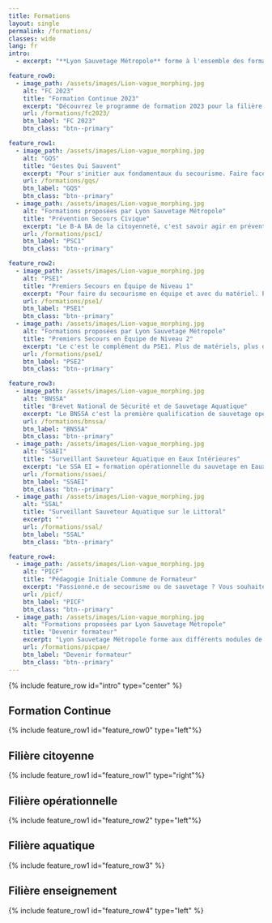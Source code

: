 ```yaml
---
title: Formations
layout: single
permalink: /formations/
classes: wide
lang: fr
intro:
  - excerpt: "**Lyon Sauvetage Métropole** forme à l'ensemble des formations de sécurité civile en partenariat avec le Centre Départemental de Formation du Rhône de la Fération Professionnelle des Maîtres-Nageurs Sauveteurs : [ALMNS](https://www.aleaumns.com/)"

feature_row0:
  - image_path: /assets/images/Lion-vague_morphing.jpg
    alt: "FC 2023"
    title: "Formation Continue 2023"
    excerpt: "Découvrez le programme de formation 2023 pour la filière citoyenne, opérationnelle et d'enseignement. Les dernières modifications à mettre en oeuvre dès que possible pour être à jour des dernières recommandations."
    url: /formations/fc2023/
    btn_label: "FC 2023"
    btn_class: "btn--primary"

feature_row1:
  - image_path: /assets/images/Lion-vague_morphing.jpg
    alt: "GQS"
    title: "Gestes Qui Sauvent"
    excerpt: "Pour s'initier aux fondamentaux du secourisme. Faire face à une victime inconsciente, qui ne respire plus, qui saigne abondamment... Il ne faut que 2h pour sauver une vie. N'hésitez plus, inscrivez-vous !"
    url: /formations/gqs/
    btn_label: "GQS"
    btn_class: "btn--primary"
  - image_path: /assets/images/Lion-vague_morphing.jpg
    alt: "Formations proposées par Lyon Sauvetage Métropole"
    title: "Prévention Secours Civique"
    excerpt: "Le B-A BA de la citoyenneté, c'est savoir agir en prévention et en premiers secours pour tous et par tous. Le PSC1 est la formation idoine pour les situations de premiers secours et leur prévention. N'hésitez plus, inscrivez-vous !"
    url: /formations/psc1/
    btn_label: "PSC1"
    btn_class: "btn--primary"

feature_row2:
  - image_path: /assets/images/Lion-vague_morphing.jpg
    alt: "PSE1"
    title: "Premiers Secours en Équipe de Niveau 1"
    excerpt: "Pour faire du secourisme en équipe et avec du matériel. Première formation professionnelle dès 16 ans. Prérequis du BNSSA et du PSE2."
    url: /formations/pse1/
    btn_label: "PSE1"
    btn_class: "btn--primary"
  - image_path: /assets/images/Lion-vague_morphing.jpg
    alt: "Formations proposées par Lyon Sauvetage Métropole"
    title: "Premiers Secours en Équipe de Niveau 2"
    excerpt: "Le c'est le complément du PSE1. Plus de matériels, plus de techniques pour plus de plaisir. Le **PSE2** c'est savoir gérer toujours plus de situations toujours plus complexes."
    url: /formations/pse1/
    btn_label: "PSE2"
    btn_class: "btn--primary"

feature_row3:
  - image_path: /assets/images/Lion-vague_morphing.jpg
    alt: "BNSSA"
    title: "Brevet National de Sécurité et de Sauvetage Aquatique"
    excerpt: "Le BNSSA c'est la première qualification de sauvetage opérationnel. Pour surveiller piscine et plan d'eau naturel en saison ou à l'année. Un premier job ou un premier pas dans une reconversion passez votre BNSSA."
    url: /formations/bnssa/
    btn_label: "BNSSA"
    btn_class: "btn--primary"
  - image_path: /assets/images/Lion-vague_morphing.jpg
    alt: "SSAEI"
    title: "Surveillant Sauveteur Aquatique en Eaux Intérieures"
    excerpt: "Le SSA EI = formation opérationnelle du sauvetage en Eaux Intérieures. Utiliser des matériels et des techniques dédiés aux milieux et aux conditions variées du sauvetage aquatique en lac et rivières."
    url: /formations/ssaei/
    btn_label: "SSAEI"
    btn_class: "btn--primary"
  - image_path: /assets/images/Lion-vague_morphing.jpg
    alt: "SSAL"
    title: "Surveillant Sauveteur Aquatique sur le Littoral"
    excerpt: ""
    url: /formations/ssal/
    btn_label: "SSAL"
    btn_class: "btn--primary"

feature_row4:
  - image_path: /assets/images/Lion-vague_morphing.jpg
    alt: "PICF"
    title: "Pédagogie Initiale Commune de Formateur"
    excerpt: "Passionné.e de secourisme ou de sauvetage ? Vous souhaitez transmettre vos savoirs et compétences ? Formez vous à la pédagogie en passant le tronc commun de toutes les formations de formateurs de la sécurité civile."
    url: /picf/
    btn_label: "PICF"
    btn_class: "btn--primary"
  - image_path: /assets/images/Lion-vague_morphing.jpg
    alt: "Formations proposées par Lyon Sauvetage Métropole"
    title: "Devenir formateur"
    excerpt: "Lyon Sauvetage Métropole forme aux différents modules de pédagogie appliquée en secourisme et sauvetage. Pour devenir formateur et transmettre les bons reflexes et les meilleurs gestes efficacement."
    url: /formations/picpae/
    btn_label: "Devenir formateur"
    btn_class: "btn--primary"
---
```

{% include feature_row id="intro" type="center" %}

## Formation Continue
{% include feature_row1 id="feature_row0" type="left"%}

## Filière citoyenne
{% include feature_row1 id="feature_row1" type="right"%}

## Filière opérationnelle
{% include feature_row1 id="feature_row2" type="left"%}

## Filière aquatique
{% include feature_row1 id="feature_row3" %}

## Filière enseignement
{% include feature_row1 id="feature_row4" type="left" %}